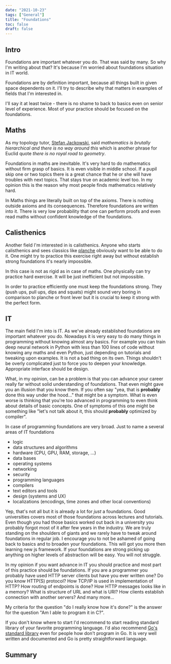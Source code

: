 ```yaml
---
date: "2021-10-23"
tags: ["General"]
title: "Foundations"
toc: false
draft: false
---
```



## Intro

Foundations are important whatever you do. That was said by many. So why I'm
writing about that? It's because I'm worried about foundations situation in IT
world.

Foundations are by definition important, because all things built in given
space dependents on it. I'll try to describe why that matters in examples of
fields that I'm interested in.

I'll say it at least twice - there is no shame to back to basics even on senior
level of experience. Most of your practice should be focused on the
foundations.


## Maths

As my topology tutor, [Stefan
Jackowski](https://pl.wikipedia.org/wiki/Stefan_Jackowski), said _mathematics
is brutally hierarchical and there is no way around this_ which is another
phrase for Euclid quote _there is no royal road to geometry_.

Foundations in maths are inevitable. It's very hard to do mathematics without
firm grasp of basics. It is even visible in middle school. If a pupil skip one
or two topics there is a great chance that he or she will have troubles with
next topics. That stays true on academic level too. In my opinion this is the
reason why most people finds mathematics relatively hard.

In Maths things are literally built on top of the axioms. There is nothing
outside axioms and its consequences. Therefore foundations are written into it.
There is very low probability that one can perform proofs and even read
maths without confident knowledge of the foundations.


## Calisthenics

Another field I'm interested in is calisthenics. Anyone who starts calisthenics
and sees classics like
[planche](https://en.wikipedia.org/wiki/Planche_(exercise)) obviously want to
be able to do it. One might try to practice this exercise right away but
without establish strong foundations it's nearly impossible.

In this case is not as rigid as in case of maths. One physically can try
practice hard exercise. It will be just inefficient but not impossible.

In order to practice efficiently one must keep the foundations strong. They
(push ups, pull ups, dips and squats) might sound very boring in comparison to
planche or front lever but it is crucial to keep it strong with the perfect form.


## IT

The main field I'm into is IT. As we've already established foundations are
important whatever you do. Nowadays it is very easy to do many things in
programming without knowing almost any basics. For example you can train deep
neural network in Python with less than 100 lines of code without knowing any
maths and even Python, just depending on tutorials and tweaking upon examples.
It is not a bad thing on its own. Things shouldn't be overly complicated just
to force you to deepen your knowledge. Appropriate interface should be design.

What, in my opinion, can be a problem is that you can advance your career
really far without solid understanding of foundations. That even might gave you
an illusion that you know them. If you often say "yea, that is **probably**
done this way under the hood..." that might be a symptom. What is even worse is
thinking that you're too advanced in programming to even think about details of
basic concepts. One of symptoms of this one might be something like "let's not
talk about it, this should **probably** optimized by compiler".

In case of programming foundations are very broad. Just to name a several areas
of IT foundations

* logic
* data structures and algorithms
* hardware (CPU, GPU, RAM, storage, ...)
* data bases
* operating systems
* networking
* security
* programming languages
* compilers
* text editors and tools
* design (systems and UX)
* localizations (encodings, time zones and other local conventions)

Yep, that's not all but it is already a lot for _just_ a foundations. Good
universities covers most of those foundations across lectures and tutorials.
Even though you had those basics worked out back in a university you probably
forgot most of it after few years in the industry. We are truly standing on the
shoulders of giants and we rarely have to tweak around foundations in regular
job. I encourage you to not be ashamed of going back to basics and to broaden
your foundations. This will got you more then learning new js framework.
If your foundations are strong picking up anything on higher levels of
abstraction will be easy. You will not struggle.

In my opinion if you want advance in IT you should practice and most part of
this practice should be foundations. If you are a programmer you probably have
used HTTP server clients but have you ever written one? Do you know HTTP(S)
protocol? How TCP/IP is used in implementation of HTTP? How routing of
endpoints is done? How HTTP messages looks like in a memory? What is structure
of URL and what is URI? How clients establish connection with another servers?
And many more...

My criteria for the question "do I really know how it's done?" is the answer
for the question "Am I able to program it in C?".

If you don't know where to start I'd recommend to start reading standard
library of your favorite programming language. I'd also recommend [Go's
standard library](https://pkg.go.dev/std) even for people how don't program in
Go. It is very well written and documented and Go is pretty straightforward
language.


## Summary



